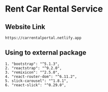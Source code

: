 # Rent Car Rental Service

## Website Link

    https://carrentalportal.netlify.app

## Using to external package

    1. "bootstrap": "^5.1.3",
    2. "reactstrap": "^9.2.0",
    3. "remixicon": "^2.5.0",
    4. "react-router-dom": "^6.11.2",
    5. slick-carousel": "^1.8.1",
    6. "react-slick": "^0.29.0",
